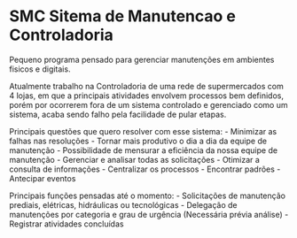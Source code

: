 # SMC Sitema de Manutencao e Controladoria
Pequeno programa pensado para gerenciar manutenções em ambientes fisicos e digitais.

Atualmente trabalho na Controladoria de uma rede de supermercados com 4 lojas, em que a principais atividades envolvem processos bem definidos, porém por ocorrerem fora de um sistema controlado e gerenciado como um sistema, acaba sendo falho pela facilidade de pular etapas.

Principais questões que quero resolver com esse sistema:
    - Minimizar as falhas nas resoluções
    - Tornar mais produtivo o dia a dia da equipe de manutenção
    - Possibilidade de mensurar a eficiência da nossa equipe de manutenção
    - Gerenciar e analisar todas as solicitações
    - Otimizar a consulta de informações
    - Centralizar os processos
    - Encontrar padrões
    - Antecipar eventos

Principais funções pensadas até o momento:
    - Solicitações de manutenção prediais, elétricas, hidráulicas ou tecnológicas
    - Delegação de manutenções por categoria e grau de urgência (Necessária prévia análise)
    - Registrar atividades concluídas